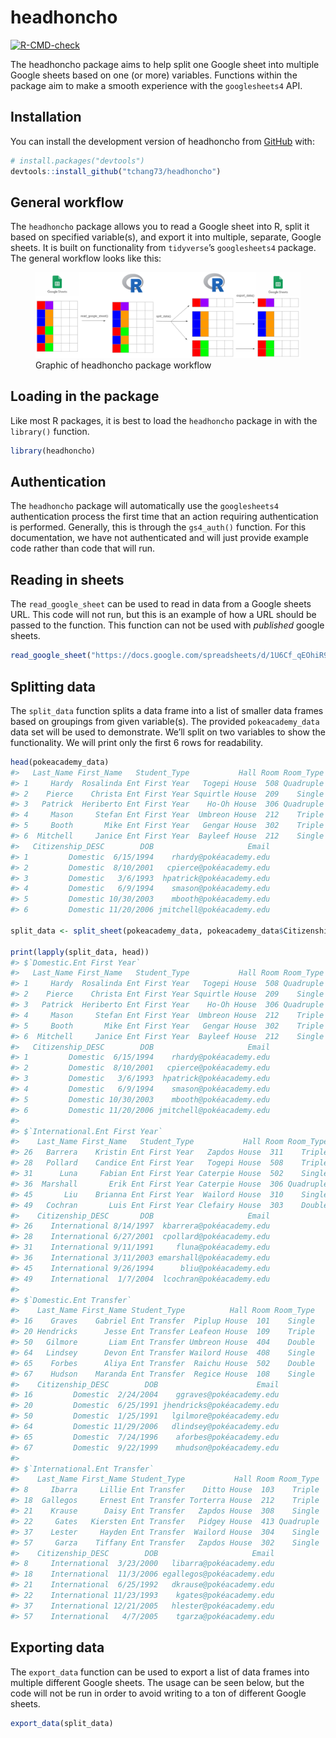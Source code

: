 
<!-- README.md is generated from README.Rmd. Please edit that file -->

# headhoncho

<!-- badges: start -->

[![R-CMD-check](https://github.com/tchang73/headhoncho/actions/workflows/R-CMD-check.yaml/badge.svg)](https://github.com/tchang73/headhoncho/actions/workflows/R-CMD-check.yaml)
<!-- badges: end -->

The headhoncho package aims to help split one Google sheet into multiple
Google sheets based on one (or more) variables. Functions within the
package aim to make a smooth experience with the `googlesheets4` API.

## Installation

You can install the development version of headhoncho from
[GitHub](https://github.com/) with:

``` r
# install.packages("devtools")
devtools::install_github("tchang73/headhoncho")
```

## General workflow

The `headhoncho` package allows you to read a Google sheet into R, split
it based on specified variable(s), and export it into multiple,
separate, Google sheets. It is built on functionality from `tidyverse`’s
`googlesheets4` package. The general workflow looks like this:

<figure>
<img src="man/figures/README-workflow_graphic.png"
alt="Graphic of headhoncho package workflow" />
<figcaption aria-hidden="true">Graphic of headhoncho package
workflow</figcaption>
</figure>

## Loading in the package

Like most R packages, it is best to load the `headhoncho` package in
with the `library()` function.

``` r
library(headhoncho)
```

## Authentication

The `headhoncho` package will automatically use the `googlesheets4`
authentication process the first time that an action requiring
authentication is performed. Generally, this is through the `gs4_auth()`
function. For this documentation, we have not authenticated and will
just provide example code rather than code that will run.

## Reading in sheets

The `read_google_sheet` can be used to read in data from a Google sheets
URL. This code will not run, but this is an example of how a URL should
be passed to the function. This function can not be used with
*published* google sheets.

``` r
read_google_sheet("https://docs.google.com/spreadsheets/d/1U6Cf_qEOhiR9AZqTqS3mbMF3zt2db48ZP5v3rkrAEJY/edit#gid=780868077")
```

## Splitting data

The `split_data` function splits a data frame into a list of smaller
data frames based on groupings from given variable(s). The provided
`pokeacademy_data` data set will be used to demonstrate. We’ll split on
two variables to show the functionality. We will print only the first 6
rows for readability.

``` r
head(pokeacademy_data)
#>   Last_Name First_Name   Student_Type           Hall Room Room_Type
#> 1     Hardy  Rosalinda Ent First Year   Togepi House  508 Quadruple
#> 2    Pierce    Christa Ent First Year Squirtle House  209    Single
#> 3   Patrick  Heriberto Ent First Year    Ho-Oh House  306 Quadruple
#> 4     Mason     Stefan Ent First Year  Umbreon House  212    Triple
#> 5     Booth       Mike Ent First Year   Gengar House  302    Triple
#> 6  Mitchell     Janice Ent First Year  Bayleef House  212    Single
#>   Citizenship_DESC        DOB                     Email
#> 1         Domestic  6/15/1994    rhardy@pokéacademy.edu
#> 2         Domestic  8/10/2001   cpierce@pokéacademy.edu
#> 3         Domestic   3/6/1993  hpatrick@pokéacademy.edu
#> 4         Domestic   6/9/1994    smason@pokéacademy.edu
#> 5         Domestic 10/30/2003    mbooth@pokéacademy.edu
#> 6         Domestic 11/20/2006 jmitchell@pokéacademy.edu

split_data <- split_sheet(pokeacademy_data, pokeacademy_data$Citizenship_DESC, pokeacademy_data$Student_Type)

print(lapply(split_data, head))
#> $`Domestic.Ent First Year`
#>   Last_Name First_Name   Student_Type           Hall Room Room_Type
#> 1     Hardy  Rosalinda Ent First Year   Togepi House  508 Quadruple
#> 2    Pierce    Christa Ent First Year Squirtle House  209    Single
#> 3   Patrick  Heriberto Ent First Year    Ho-Oh House  306 Quadruple
#> 4     Mason     Stefan Ent First Year  Umbreon House  212    Triple
#> 5     Booth       Mike Ent First Year   Gengar House  302    Triple
#> 6  Mitchell     Janice Ent First Year  Bayleef House  212    Single
#>   Citizenship_DESC        DOB                     Email
#> 1         Domestic  6/15/1994    rhardy@pokéacademy.edu
#> 2         Domestic  8/10/2001   cpierce@pokéacademy.edu
#> 3         Domestic   3/6/1993  hpatrick@pokéacademy.edu
#> 4         Domestic   6/9/1994    smason@pokéacademy.edu
#> 5         Domestic 10/30/2003    mbooth@pokéacademy.edu
#> 6         Domestic 11/20/2006 jmitchell@pokéacademy.edu
#> 
#> $`International.Ent First Year`
#>    Last_Name First_Name   Student_Type           Hall Room Room_Type
#> 26   Barrera    Kristin Ent First Year   Zapdos House  311    Triple
#> 28   Pollard    Candice Ent First Year   Togepi House  508    Triple
#> 31      Luna     Fabian Ent First Year Caterpie House  502    Single
#> 36  Marshall       Erik Ent First Year Caterpie House  306 Quadruple
#> 45       Liu    Brianna Ent First Year  Wailord House  310    Single
#> 49   Cochran       Luis Ent First Year Clefairy House  303    Double
#>    Citizenship_DESC       DOB                     Email
#> 26    International 8/14/1997  kbarrera@pokéacademy.edu
#> 28    International 6/27/2001  cpollard@pokéacademy.edu
#> 31    International 9/11/1991     fluna@pokéacademy.edu
#> 36    International 3/11/2003 emarshall@pokéacademy.edu
#> 45    International 9/26/1994      bliu@pokéacademy.edu
#> 49    International  1/7/2004  lcochran@pokéacademy.edu
#> 
#> $`Domestic.Ent Transfer`
#>    Last_Name First_Name Student_Type          Hall Room Room_Type
#> 16    Graves    Gabriel Ent Transfer  Piplup House  101    Single
#> 20 Hendricks      Jesse Ent Transfer Leafeon House  109    Triple
#> 50   Gilmore       Liam Ent Transfer Umbreon House  404    Double
#> 64   Lindsey      Devon Ent Transfer Wailord House  408    Single
#> 65    Forbes      Aliya Ent Transfer  Raichu House  502    Double
#> 67    Hudson    Maranda Ent Transfer  Regice House  108    Single
#>    Citizenship_DESC        DOB                      Email
#> 16         Domestic  2/24/2004    ggraves@pokéacademy.edu
#> 20         Domestic  6/25/1991 jhendricks@pokéacademy.edu
#> 50         Domestic  1/25/1991   lgilmore@pokéacademy.edu
#> 64         Domestic 11/29/2006   dlindsey@pokéacademy.edu
#> 65         Domestic  7/24/1996    aforbes@pokéacademy.edu
#> 67         Domestic  9/22/1999    mhudson@pokéacademy.edu
#> 
#> $`International.Ent Transfer`
#>    Last_Name First_Name Student_Type           Hall Room Room_Type
#> 8     Ibarra     Lillie Ent Transfer    Ditto House  103    Triple
#> 18  Gallegos     Ernest Ent Transfer Torterra House  212    Triple
#> 21    Krause      Daisy Ent Transfer   Zapdos House  308    Single
#> 22     Gates   Kiersten Ent Transfer   Pidgey House  413 Quadruple
#> 37    Lester     Hayden Ent Transfer  Wailord House  304    Single
#> 57     Garza    Tiffany Ent Transfer   Zapdos House  302    Single
#>    Citizenship_DESC        DOB                     Email
#> 8     International  3/23/2000   libarra@pokéacademy.edu
#> 18    International  11/3/2006 egallegos@pokéacademy.edu
#> 21    International  6/25/1992   dkrause@pokéacademy.edu
#> 22    International 11/23/1993    kgates@pokéacademy.edu
#> 37    International 12/21/2005   hlester@pokéacademy.edu
#> 57    International   4/7/2005    tgarza@pokéacademy.edu
```

## Exporting data

The `export_data` function can be used to export a list of data frames
into multiple different Google sheets. The usage can be seen below, but
the code will not be run in order to avoid writing to a ton of different
Google sheets.

``` r
export_data(split_data)
```
